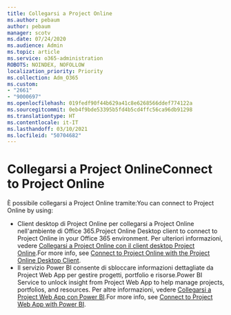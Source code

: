 ```yaml
---
title: Collegarsi a Project Online
ms.author: pebaum
author: pebaum
manager: scotv
ms.date: 07/24/2020
ms.audience: Admin
ms.topic: article
ms.service: o365-administration
ROBOTS: NOINDEX, NOFOLLOW
localization_priority: Priority
ms.collection: Adm_O365
ms.custom:
- "2661"
- "9000697"
ms.openlocfilehash: 019fedf90f44b629a41c8e6268566ddef774122a
ms.sourcegitcommit: 0eb4f9bde53395b5fd4b5cd4ffc56ca96db91298
ms.translationtype: HT
ms.contentlocale: it-IT
ms.lasthandoff: 03/10/2021
ms.locfileid: "50704682"
---
```

# <a name="connect-to-project-online"></a><span data-ttu-id="f4d76-102">Collegarsi a Project Online</span><span class="sxs-lookup"><span data-stu-id="f4d76-102">Connect to Project Online</span></span>

<span data-ttu-id="f4d76-103">È possibile collegarsi a Project Online tramite:</span><span class="sxs-lookup"><span data-stu-id="f4d76-103">You can connect to Project Online by using:</span></span>

- <span data-ttu-id="f4d76-104">Client desktop di Project Online per collegarsi a Project Online nell'ambiente di Office 365.</span><span class="sxs-lookup"><span data-stu-id="f4d76-104">Project Online Desktop client to connect to Project Online in your Office 365 environment.</span></span> <span data-ttu-id="f4d76-105">Per ulteriori informazioni, vedere [Collegarsi a Project Online con il client desktop Project Online](https://docs.microsoft.com/projectonline/connect-to-project-online-with-the-project-online-desktop-client).</span><span class="sxs-lookup"><span data-stu-id="f4d76-105">For more info, see [Connect to Project Online with the Project Online Desktop Client](https://docs.microsoft.com/projectonline/connect-to-project-online-with-the-project-online-desktop-client).</span></span>  
- <span data-ttu-id="f4d76-106">Il servizio Power BI consente di sbloccare informazioni dettagliate da Project Web App per gestire progetti, portfolio e risorse.</span><span class="sxs-lookup"><span data-stu-id="f4d76-106">Power BI Service to unlock insight from Project Web App to help manage projects, portfolios, and resources.</span></span> <span data-ttu-id="f4d76-107">Per altre informazioni, vedere [Collegarsi a Project Web App con Power BI](https://docs.microsoft.com/power-bi/connect-data/service-connect-to-project-online).</span><span class="sxs-lookup"><span data-stu-id="f4d76-107">For more info, see [Connect to Project Web App with Power BI](https://docs.microsoft.com/power-bi/connect-data/service-connect-to-project-online).</span></span>  